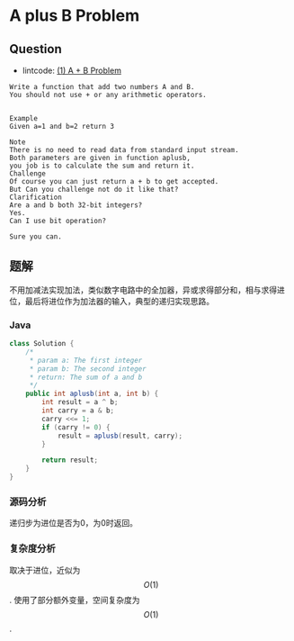 # A plus B Problem

## Question

- lintcode: [(1) A + B Problem](http://www.lintcode.com/en/problem/a-b-problem/)

```
Write a function that add two numbers A and B.
You should not use + or any arithmetic operators.


Example
Given a=1 and b=2 return 3

Note
There is no need to read data from standard input stream.
Both parameters are given in function aplusb,
you job is to calculate the sum and return it.
Challenge
Of course you can just return a + b to get accepted.
But Can you challenge not do it like that?
Clarification
Are a and b both 32-bit integers?
Yes.
Can I use bit operation?

Sure you can.
```

## 题解

不用加减法实现加法，类似数字电路中的全加器，异或求得部分和，相与求得进位，最后将进位作为加法器的输入，典型的递归实现思路。

### Java

```java
class Solution {
    /*
     * param a: The first integer
     * param b: The second integer
     * return: The sum of a and b
     */
    public int aplusb(int a, int b) {
        int result = a ^ b;
        int carry = a & b;
        carry <<= 1;
        if (carry != 0) {
            result = aplusb(result, carry);
        }

        return result;
    }
}
```

### 源码分析

递归步为进位是否为0，为0时返回。

### 复杂度分析

取决于进位，近似为 $$O(1)$$. 使用了部分额外变量，空间复杂度为 $$O(1)$$.
